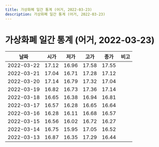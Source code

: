 ```yaml
---
title: 가상화폐 일간 통계 (어거, 2022-03-23)
description: 가상화폐 일간 통계 (어거, 2022-03-23)
---
```


가상화폐 일간 통계 (어거, 2022-03-23)
===

|날짜|시가|저가|고가|종가|비고|
|--|--|--|--|--|--|
|2022-03-22|17.12|16.96|17.58|17.55|    |
|2022-03-21|17.04|16.71|17.28|17.12|    |
|2022-03-20|17.14|16.79|17.32|17.04|    |
|2022-03-19|16.82|16.73|17.36|17.14|    |
|2022-03-18|16.65|16.38|16.94|16.81|    |
|2022-03-17|16.57|16.28|16.65|16.64|    |
|2022-03-16|16.28|16.11|16.68|16.57|    |
|2022-03-15|16.56|16.02|16.72|16.27|    |
|2022-03-14|16.75|15.95|17.05|16.52|    |
|2022-03-13|16.87|16.35|17.29|16.44|    |
